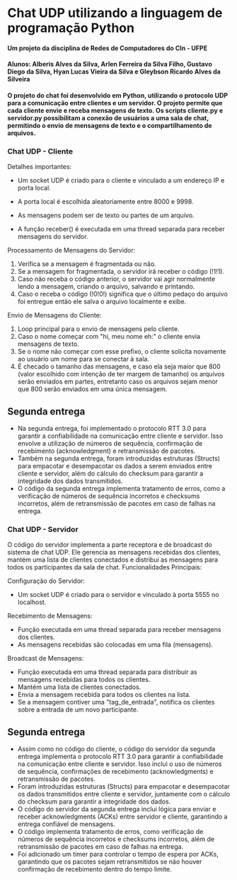 # Chat UDP utilizando a linguagem de programação Python
#### Um projeto da disciplina de Redes de Computadores do CIn - UFPE
#### Alunos: Alberis Alves da Silva, Arlen Ferreira da Silva Filho, Gustavo Diego da Silva, Hyan Lucas Vieira da Silva e Gleybson Ricardo Alves da Silveira 

#### O projeto do chat foi desenvolvido em Python, utilizando o protocolo UDP para a comunicação entre clientes e um servidor. O projeto permite que cada cliente envie e receba mensagens de texto. Os scripts cliente.py e servidor.py possibilitam a conexão de usuários a uma sala de chat, permitindo o envio de mensagens de texto e o compartilhamento de arquivos.



### **Chat UDP - Cliente**

Detalhes importantes:

- Um socket UDP é criado para o cliente e vinculado a um endereço IP e porta local.

- A porta local é escolhida aleatoriamente entre 8000 e 9998.

- As mensagens podem ser de texto ou partes de um arquivo.

- A função receber() é executada em uma thread separada para receber mensagens do servidor.

Processamento de Mensagens do Servidor:

1.	Verifica se a mensagem é fragmentada ou não.
2.	Se a mensagem for fragmentada, o servidor irá receber o código (!1!1).
3.	Caso não receba o código anterior, o servidor vai agir normalmente lendo a mensagem, criando o arquivo, salvando e printando.
4.	Caso o receba o código (!0!0!) significa que o último pedaço do arquivo foi entregue então ele salva o arquivo localmente e exibe.

Envio de Mensagens do Cliente:

1.	Loop principal para o envio de mensagens pelo cliente.
2.	Caso o nome começar com "hi, meu nome eh:" o cliente envia mensagens de texto.
3.	Se o nome não começar com esse prefixo, o cliente solicita novamente ao usuário um nome para se conectar à sala.
4.	É checado o tamanho das mensagens, e caso ela seja maior que 800 (valor escolhido com intenção de ter margem de tamanho) os arquivos serão enviados em partes, entretanto caso os arquivos sejam menor que 800 serão enviados em uma única mensagem.


## Segunda entrega

- Na segunda entrega, foi implementado o protocolo RTT 3.0 para garantir a confiabilidade na comunicação entre cliente e servidor. Isso envolve a utilização de números de sequência, confirmação de recebimento (acknowledgment) e retransmissão de pacotes.
- Também na segunda entrega, foram introduzidas estruturas (Structs) para empacotar e desempacotar os dados a serem enviados entre cliente e servidor, além do cálculo do checksum para garantir a integridade dos dados transmitidos.
- O código da segunda entrega implementa tratamento de erros, como a verificação de números de sequência incorretos e checksums incorretos, além de retransmissão de pacotes em caso de falhas na entrega.



### **Chat UDP - Servidor**

O código do servidor implementa a parte receptora e de broadcast do sistema de chat UDP. Ele gerencia as mensagens recebidas dos clientes, mantém uma lista de clientes conectados e distribui as mensagens para todos os participantes da sala de chat.
Funcionalidades Principais:

Configuração do Servidor:
- Um socket UDP é criado para o servidor e vinculado à porta 5555 no localhost.

Recebimento de Mensagens:
- Função executada em uma thread separada para receber mensagens dos clientes.
- As mensagens recebidas são colocadas em uma fila (mensagens).

Broadcast de Mensagens:
- Função executada em uma thread separada para distribuir as mensagens recebidas para todos os clientes.
- Mantém uma lista de clientes conectados.
- Envia a mensagem recebida para todos os clientes na lista.
- Se a mensagem contiver uma "tag_de_entrada", notifica os clientes sobre a entrada de um novo participante.


## Segunda entrega

- Assim como no código do cliente, o código do servidor da segunda entrega implementa o protocolo RTT 3.0 para garantir a confiabilidade na comunicação entre cliente e servidor. Isso inclui o uso de números de sequência, confirmações de recebimento (acknowledgments) e retransmissão de pacotes.
- Foram introduzidas estruturas (Structs) para empacotar e desempacotar os dados transmitidos entre cliente e servidor, juntamente com o cálculo do checksum para garantir a integridade dos dados.
- O código do servidor da segunda entrega inclui lógica para enviar e receber acknowledgments (ACKs) entre servidor e cliente, garantindo a entrega confiável de mensagens.
- O código implementa tratamento de erros, como verificação de números de sequência incorretos e checksums incorretos, além de retransmissão de pacotes em caso de falhas na entrega.
- Foi adicionado um timer para controlar o tempo de espera por ACKs, garantindo que os pacotes sejam retransmitidos se não houver confirmação de recebimento dentro do tempo limite.
